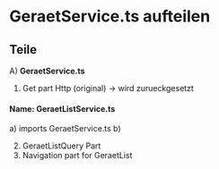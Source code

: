 GeraetService.ts aufteilen
==========================

## Teile
A) **GeraetService.ts**
1. Get part Http (original)
-> wird zurueckgesetzt

#### Name: GeraetListService.ts
a) imports GeraetService.ts
b) 

2. GeraetListQuery Part
3. Navigation part for GeraetList